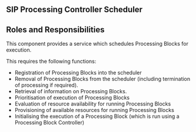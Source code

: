 ## SIP Processing Controller Scheduler

## Roles and Responsibilities

This component provides a service which schedules Processing Blocks for
execution.

This requires the following functions:

- Registration of Processing Blocks into the scheduler
- Removal of Processing Blocks from the scheduler (including termination of 
  processing if required).
- Retrieval of information on Processing Blocks.
- Prioritisation of execution of Processing Blocks
- Evaluation of resource availability for running Processing Blocks
- Provisioning of available resources for running Processing Blocks
- Initialising the execution of a Processing Block (which is run using 
  a Processing Block Controller) 
